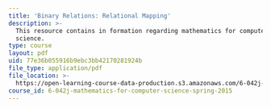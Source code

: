 ```yaml
---
title: 'Binary Relations: Relational Mapping'
description: >-
  This resource contains in formation regarding mathematics for computer
  science.
type: course
layout: pdf
uid: 77e36b055916b9ebc3bb42170281924b
file_type: application/pdf
file_location: >-
  https://open-learning-course-data-production.s3.amazonaws.com/6-042j-mathematics-for-computer-science-spring-2015/77e36b055916b9ebc3bb42170281924b_MIT6_042JS16_RelationalMap.pdf
course_id: 6-042j-mathematics-for-computer-science-spring-2015
---
```

